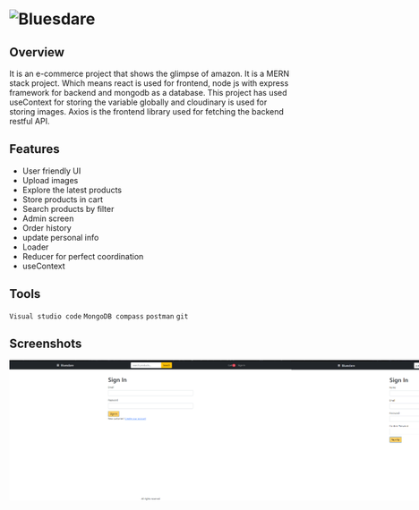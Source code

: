# ![Bluesdare](https://bluesdare.vercel.app/)

## Overview

It is an e-commerce project that shows the glimpse of amazon. It is a MERN stack project. Which means react is used for frontend, node js with express framework for backend and mongodb as a database. This project has used useContext for storing the variable globally and cloudinary is used for storing images. Axios is the frontend library used for fetching the backend restful API.

## Features

* User friendly UI
* Upload images
* Explore the latest products
* Store products in cart
* Search products by filter
* Admin screen
* Order history
* update personal info
* Loader
* Reducer for perfect coordination
* useContext


## Tools

`Visual studio code`
`MongoDB compass`
`postman`
`git`

## Screenshots
<div style="display:flex;">
<img src="https://github.com/theroughcoder/bluesdare/blob/main/screenshots/bluesdare%20signin.png"  />
<img src="https://github.com/theroughcoder/bluesdare/blob/main/screenshots/bluesdare%20signup.png" />
<img src="https://github.com/theroughcoder/bluesdare/blob/main/screenshots/bluesdare%20home%20screen.png"  />
<img src="https://github.com/theroughcoder/bluesdare/blob/main/screenshots/bluesdare%20home%20screen%20with%20category.png" />
<img src="https://github.com/theroughcoder/bluesdare/blob/main/screenshots/bluesdare%20shopping%20cart.png"  />
<img src="https://github.com/theroughcoder/bluesdare/blob/main/screenshots/bluesdare%20search%20screen%20.png" />
<img src="https://github.com/theroughcoder/bluesdare/blob/main/screenshots/bluesdare%20shipping%20address.png"  />
<img src="https://github.com/theroughcoder/bluesdare/blob/main/screenshots/bluesdare%20place%20order%20screen.png />
<img src="https://github.com/theroughcoder/bluesdare/blob/main/screenshots/bluesdare%20order%20list.png"  />
<img src="https://github.com/theroughcoder/bluesdare/blob/main/screenshots/bluesdare%20place%20order%20screen.png"/>
<img src="https://github.com/theroughcoder/bluesdare/blob/main/screenshots/bluesdare%20order%20list.png"  />



</div>

![]()
